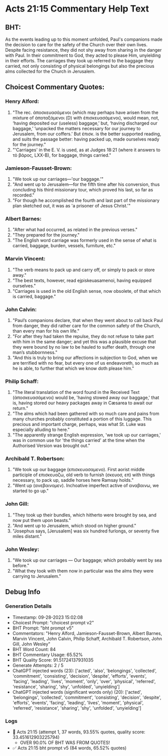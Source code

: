 # Acts 21:15 Commentary Help Text

## BHT:
As the events leading up to this moment unfolded, Paul's companions made the decision to care for the safety of the Church over their own lives. Despite facing resistance, they did not shy away from sharing in the danger with Paul. In their commitment to God, they acted to please Him, unyielding in their efforts. The carriages they took up referred to the baggage they carried, not only consisting of physical belongings but also the precious alms collected for the Church in Jerusalem.

## Choicest Commentary Quotes:
### Henry Alford:
1. "The rec. ἀποσκευασάμενοι (which may perhaps have arisen from the mixture of ἀποταξάμενοι (D) with ἐπισκευασάμενοι), would mean, not, ‘having deposited our (useless) baggage,’ but, ‘having discharged our baggage,’ ‘unpacked the matters necessary for our journey to Jerusalem, from our coffers.’ But ἐπισκ. is the better supported reading, and suits the passage better: having packed up, made ourselves ready for the journey."
2. "'Carriages' in the E. V. is used, as at Judges 18:21 (where it answers to τὸ βάρος, LXX-B), for baggage, things carried."


### Jamieson-Fausset-Brown:
1. "We took up our carriages—'our baggage.'" 
2. "And went up to Jerusalem—for the fifth time after his conversion, thus concluding his third missionary tour, which proved his last, so far as recorded."
3. "For though he accomplished the fourth and last part of the missionary plan sketched out, it was as 'a prisoner of Jesus Christ.'"

### Albert Barnes:
1. "After what had occurred, as related in the previous verses."
2. "They prepared for the journey."
3. "The English word carriage was formerly used in the sense of what is carried, baggage, burden, vessels, furniture, etc."

### Marvin Vincent:
1. "The verb means to pack up and carry off, or simply to pack or store away."
2. "The best texts, however, read ejpiskeuasamenoi, having equipped ourselves."
3. "Carriages is used in the old English sense, now obsolete, of that which is carried, baggage."

### John Calvin:
1. "Paul’s companions declare, that when they went about to call back Paul from danger, they did rather care for the common safety of the Church, than every man for his own life."
2. "For after they had taken the repulse, they do not refuse to take part with him in the same danger; and yet this was a plausible excuse that they were bound by no law to be hauled to suffer death, through one man’s stubbornness."
3. "And this is truly to bring our affections in subjection to God, when we are terrified with no fear, but every one of us endeavoreth, so much as he is able, to further that which we know doth please him."

### Philip Schaff:
1. "The literal translation of the word found in the Received Text (ἀποσκευασάμενοι) would be, 'having stowed away our baggage,' that is, having stored our heavy packages away in Cæsarea to await our return."
2. "The alms which had been gathered with so much care and pains from many churches probably constituted a portion of this luggage. This precious and important charge, perhaps, was what St. Luke was especially alluding to here."
3. "The apparently strange English expression, 'we took up our carriages,' was in common use for 'the things carried' at the time when the Authorised Version was brought out."

### Archibald T. Robertson:
1. "We took up our baggage (επισκευασαμενο). First aorist middle participle of επισκευαζω, old verb to furnish (σκευοσ, επ) with things necessary, to pack up, saddle horses here Ramsay holds." 
2. "Went up (ανεβαινομεν). Inchoative imperfect active of αναβαινω, we started to go up."

### John Gill:
1. "They took up their bundles, which hitherto were brought by sea, and now put them upon beasts." 
2. "And went up to Jerusalem, which stood on higher ground."
3. "Josephus says, [Jerusalem] was six hundred furlongs, or seventy five miles distant."

### John Wesley:
1. "We took up our carriages — Our baggage; which probably went by sea before."
2. "What they took with them now in particular was the alms they were carrying to Jerusalem."


## Debug Info
### Generation Details
- Timestamp: 09-28-2023 15:02:08
- Choicest Prompt: "choicest prompt v2"
- BHT Prompt: "bht prompt v5"
- Commentators: "Henry Alford, Jamieson-Fausset-Brown, Albert Barnes, Marvin Vincent, John Calvin, Philip Schaff, Archibald T. Robertson, John Gill, John Wesley"
- BHT Word Count: 84
- BHT Commentary Usage: 65.52%
- BHT Quality Score: 91.51724137931035
- Generate Attempts: 2 / 5
- ChatGPT injected words (23):
	['acted', 'also', 'belongings', 'collected', 'commitment', 'consisting', 'decision', 'despite', 'efforts', 'events', 'facing', 'leading', 'lives', 'moment', 'only', 'over', 'physical', 'referred', 'resistance', 'sharing', 'shy', 'unfolded', 'unyielding']
- ChatGPT injected words (significant words only) (20):
	['acted', 'belongings', 'collected', 'commitment', 'consisting', 'decision', 'despite', 'efforts', 'events', 'facing', 'leading', 'lives', 'moment', 'physical', 'referred', 'resistance', 'sharing', 'shy', 'unfolded', 'unyielding']

### Logs
- 🔄 Acts 21:15 (attempt 1, 37 words, 93.55% quotes, quality score: 33.451612903225794) 
	- OVER 90.0% OF BHT WAS FROM QUOTES!
- ✅ Acts 21:15 bht prompt v5 (84 words, 65.52% quotes)